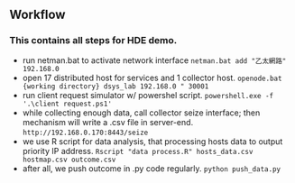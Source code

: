 ## Workflow
### This contains all steps for HDE demo.
- run netman.bat to activate network interface
`netman.bat add "乙太網路" 192.168.0`
- open 17 distributed host for services and 1 collector host.
`openode.bat {working directory} dsys_lab 192.168.0 " 30001`
- run client request simulator w/ powershel script.
`powershell.exe -f '.\client request.ps1'`
- while collecting enough data, call collector seize interface; then mechanism will write a .csv file in server-end.
`http://192.168.0.170:8443/seize`
- we use R script for data analysis, that processing hosts data to output priority IP address.
`Rscript "data process.R" hosts_data.csv hostmap.csv outcome.csv`
- after all, we push outcome in .py code regularly.
`python push_data.py`
